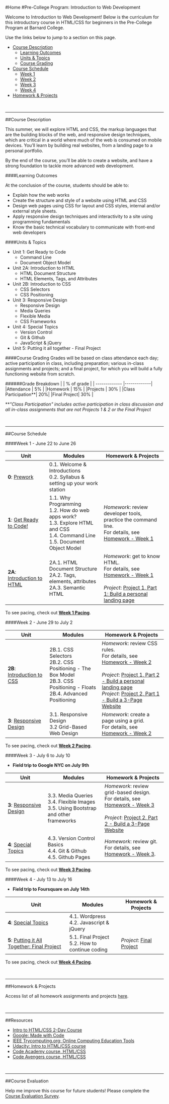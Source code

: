 #Home
#Pre-College Program: Introduction to Web Development

Welcome to Introduction to Web Development!  Below is the curriculum for this introductory course in HTML/CSS for beginners in the Pre-College Program at Barnard College. 

Use the links below to jump to a section on this page.

- [Course Description](#description)
	- [Learning Outcomes](#outcomes)
	- [Units & Topics](#topics)
	- [Course Grading](#grading)
- [Course Schedule](#schedule)
	- [Week 1](#week1)
	- [Week 2](#week2)
	- [Week 3](#week3)
	- [Week 4](#week4)
- [Homework & Projects](#homework)

<br>
<hr height="10px">

##<a id="description">Course Description</a>

This summer, we will explore HTML and CSS, the markup languages that are the building blocks of the web, and responsive design techniques, which are critical in a world where much of the web is consumed on mobile devices.  You’ll learn by building real websites, from a landing page to a personal portfolio.  

By the end of the course, you’ll be able to create a website, and have a strong foundation to tackle more advanced web development.

####<a id="outcomes">Learning Outcomes</a> 

At the conclusion of the course, students should be able to:

- Explain how the web works
- Create the structure and style of a website using HTML and CSS
- Design web pages using CSS for layout and CSS styles, internal and/or external style sheets.
- Apply responsive design techniques and interactivity to a site using programming fundamentals
- Know the basic technical vocabulary to communicate with front-end web developers

####<a id="topics">Units & Topics</a>

- Unit 1: Get Ready to Code
	- Command Line
	- Document Object Model
- Unit 2A: Introduction to HTML
	- HTML Document Structure
	- HTML Elements, Tags, and Attributes
- Unit 2B: Introduction to CSS
	- CSS Selectors
	- CSS Positioning
- Unit 3: Responsive Design
	- Responsive Design
	- Media Queries
	- Flexible Media
	- CSS Frameworks
- Unit 4: Special Topics
	- Version Control
	- Git & Github
	- JavaScript & jQuery
- Unit 5: Putting it all together - Final Project


####<a id="grading">Course Grading</a>
Grades will be based on class attendance each day; active participation in class, including preparation; various in-class assignments and projects; and a final project, for which you will build a fully functioning website from scratch.

######Grade Breakdown
|  | % of grade |
| ------------- |-------------|
|Attendance | 5% |
|Homework | 15% |
|Projects | 30% |
|Class Participation**| 20%|
|Final Project| 30% |

***"Class Participation" includes active participation in class discussion and all in-class assignments that are not Projects 1 & 2 or the Final Project*

<br>
<hr height="10px">

##<a id="schedule">Course Schedule</a>

####<a id="week1">Week 1 - June 22 to June 26</a>

| Unit          | Modules     | Homework & Projects |
| ------------- |-------------| --------------------|
| **0**: [Prework](https://github.com/fma2/pcp-intro-web-development/blob/master/units/0-prework.md)  | 0.1. Welcome & Introductions <br> 0.2. Syllabus & setting up your work station|
| **1**: [Get Ready to Code!](https://github.com/fma2/pcp-intro-web-development/blob/master/units/1-get-ready-to-code.md)  | 1.1. Why Programming <br>1.2. How do web apps work? <br>1.3. Explore HTML and CSS <br>1.4. Command Line<br> 1.5. Document Object Model | *Homework*: review developer tools, practice the command line. <br>For details, see [Homework - Week 1](https://github.com/fma2/pcp-intro-web-development/blob/master/assignments/homework-week1.md) |
| **2A**: [Introduction to HTML](https://github.com/fma2/pcp-intro-web-development/blob/master/units/2A-introhtml.md)  | 2A.1. HTML Document Structure <br> 2A.2. Tags, elements, attributes<br> 2A.3. Semantic HTML | *Homework*: get to know HTML. <br>For details, see [Homework - Week 1](https://github.com/fma2/pcp-intro-web-development/blob/master/assignments/homework-week1.md)<br><br>*Project*: [Project 1, Part 1: Build a personal landing page](https://github.com/fma2/pcp-intro-web-development/blob/master/assignments/project1.md)  |

To see pacing, check out [**Week 1 Pacing**](https://github.com/fma2/pcp-intro-web-development/blob/master/assignments/by-week/week1.md).

####<a id="week2">Week 2 - June 29 to July 2</a>

| Unit          | Modules    | Homework & Projects |
| ------------- |-------------|----------|
| **2B**: [Introduction to CSS](https://github.com/fma2/pcp-intro-web-development/blob/master/units/2B-introcss.md)  |  2B.1. CSS Selectors <br> 2B.2. CSS Positioning - The Box Model <br>2B.3. CSS Positioning - Floats<br>2B.4. Advanced Positioning| *Homework*: review CSS rules.  <br>For details, see [Homework - Week 2](https://github.com/fma2/pcp-intro-web-development/blob/master/assignments/homework-week2.md)<br><br>*Project*: [Project 1, Part 2 - Build a personal landing page](https://github.com/fma2/pcp-intro-web-development/blob/master/assignments/project1.md)<br>*Project*: [Project 2, Part 1 - Build a 3-Page Website](https://github.com/fma2/pcp-intro-web-development/blob/master/assignments/project2.md) |
| **3**: [Responsive Design](https://github.com/fma2/pcp-intro-web-development/blob/master/units/3-gridbaseddesign.md)  |3.1. Responsive Design<br>3.2 Grid-Based Web Design  | *Homework*: create a page using a grid.  <br>For details, see [Homework - Week 2](https://github.com/fma2/pcp-intro-web-development/blob/master/assignments/homework-week2.md) |

To see pacing, check out [**Week 2 Pacing**](https://github.com/fma2/pcp-intro-web-development/blob/master/assignments/by-week/week2.md).


####<a id="week3">Week 3 - July 6 to July 10</a>

- **Field trip to Google NYC on July 9th**

| Unit          | Modules  | Homework & Projects |
| ------------- |-------------|----------|
| **3**: [Responsive Design](https://github.com/fma2/pcp-intro-web-development/blob/master/units/3-gridbaseddesign.md)  | 3.3. Media Queries<br>3.4. Flexible Images<br> 3.5. Using Bootstrap and other frameworks | *Homework*: review grid-based design.  <br>For details, see [Homework - Week 3](https://github.com/fma2/pcp-intro-web-development/blob/master/assignments/homework-week3.md)<br><br>*Project*: [Project 2, Part 2 - Build a 3-Page Website](https://github.com/fma2/pcp-intro-web-development/blob/master/assignments/project2.md)  |
| **4**: [Special Topics](https://github.com/fma2/pcp-intro-web-development/blob/master/units/4-specialtopics.md)  | 4.3. Version Control Basics<br>4.4. Git & Github<br>4.5. Github Pages | *Homework*: review git.  <br>For details, see [Homework - Week 3](https://github.com/fma2/pcp-intro-web-development/blob/master/assignments/homework-week3.md).  |

To see pacing, check out [**Week 3 Pacing**](https://github.com/fma2/pcp-intro-web-development/blob/master/assignments/by-week/week3.md).

####<a id="week4">Week 4 - July 13 to July 16</a>

- **Field trip to Foursquare on July 14th**

| Unit          | Modules    | Homework & Projects |
| ------------- |-------------|----------|
| **4**: [Special Topics](https://github.com/fma2/pcp-intro-web-development/blob/master/units/4-specialtopics.md)  | 4.1. Wordpress<br>4.2. Javascript & jQuery|  |
| **5**: [Putting it All Together: Final Project](https://github.com/fma2/pcp-intro-web-development/blob/master/units/5-finalproject.md)  | 5.1. Final Project <br>5.2. How to continue coding  | *Project*: [Final Project](https://github.com/fma2/pcp-intro-web-development/blob/master/assignments/finalproject.md) |

To see pacing, check out [**Week 4 Pacing**](https://github.com/fma2/pcp-intro-web-development/blob/master/assignments/by-week/week4.md).


<br>
<hr height="10px">
##<a id="homework">Homework & Projects</a>

Access list of all homework assignments and projects [here](https://github.com/fma2/pcp-intro-web-development/blob/master/assignments/all-assignments.md).


<br>
<hr height="10px">
##<a id="resources">Resources</a>

- [Intro to HTML/CSS 2-Day Course](http://www.teaching-materials.org/htmlcss-1day/)
- [Google: Made with Code](www.madewithcode.com)
- [IEEE Trycomputing.org: Online Computing Education Tools](http://www.trycomputing.org/resources)
- [Udacity: Intro to HTML/CSS course](https://www.udacity.com/course/viewer#!/c-ud304/l-2617868617/e-2771378561/m-2771378562)
- [Code Academy course, HTML/CSS](http://www.codecademy.com/en/tracks/web)
- [Code Avengers course, HTML/CSS](http://www.codeavengers.com/web/100) 

<br>
<hr height="10px">

##<a id="#">Course Evaluation</a>

Help me improve this course for future students!  Please complete the [Course Evaluation Survey](https://docs.google.com/forms/d/1ZAyUk21jf49--SmqablLz7xW782nlvvHlJ9H8GF9mdg/viewform).




 
